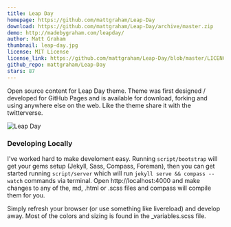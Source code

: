 ```yaml
---
title: Leap Day
homepage: https://github.com/mattgraham/Leap-Day
download: https://github.com/mattgraham/Leap-Day/archive/master.zip
demo: http://madebygraham.com/leapday/
author: Matt Graham
thumbnail: leap-day.jpg
license: MIT License
license_link: https://github.com/mattgraham/Leap-Day/blob/master/LICENCE
github_repo: mattgraham/Leap-Day
stars: 87
---
```


Open source content for Leap Day theme. Theme was first designed /
developed for GitHub Pages and is available for download, forking and
using anywhere else on the web. Like the theme share it with the
twitterverse.

![Leap Day](http://f.cl.ly/items/1q0h3r1C2g3u1c3O011S/Screen%20Shot%202012-12-25%20at%208.40.52%20AM.png)

### Developing Locally

I've worked hard to make develoment easy. Running `script/bootstrap`
will get your gems setup (Jekyll, Sass, Compass, Foreman), then you can
get started running `script/server` which will run `jekyll serve &&
compass --watch` commands via terminal. Open http://localhost:4000 and
make changes to any of the, md, .html or .scss files and compass will
compile them for you.

Simply refresh your browser (or use something like livereload) and
develop away. Most of the colors and sizing is found in the
_variables.scss file.
